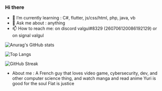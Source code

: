 ### Hi there





- 🌱 I’m currently learning : C#, flutter, js/css/html, php, java, vb
- 💬 Ask me about : anything
- 📫 How to reach me: on discord valgul#8329 (260706120086192129) or on signal valgul


![Anurag's GitHub stats](https://github-readme-stats.vercel.app/api?username=valgulnecron&show_icons=true&theme=radical&count_private=true&border_radius=50)

![Top Langs](https://github-readme-stats.vercel.app/api/top-langs/?username=valgulnecron&layout=compact&theme=radical&border_radius=50)


![GitHub Streak](https://github-readme-streak-stats.herokuapp.com?user=ValgulNecron&theme=radical&border_radius=50)

- About me : 
A French guy that loves video game, cybersecurity, dev, and other computer science thing, and watch manga and read anime
Yuri is good for the soul
Flat is justice



